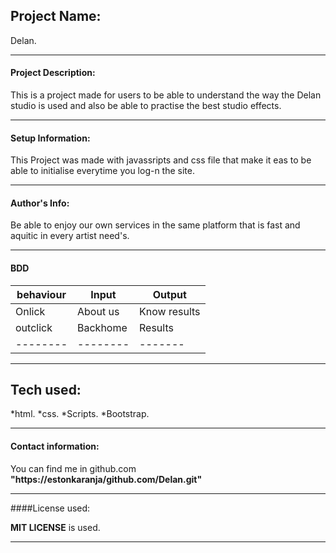 ## Project Name:
Delan.

---
#### Project Description:
This is a project made for users to be able to understand the way the Delan studio is used and also be able to practise the best studio effects.

---

#### Setup Information:
This Project was made with javassripts and css file that make it eas to be able to initialise everytime you log-n the site.

---

#### Author's Info:
Be able to enjoy our own services in the same platform that is fast and aquitic in every artist need's.

---

#### BDD
|behaviour|Input|Output|
|---------|-----|------|
|Onlick|About us|Know results|
|outclick|Backhome|Results|
|--------|--------|-------|
 
---

## Tech used:
 *html.
 *css.
 *Scripts.
 *Bootstrap.
 
 ---
 
 #### Contact information:
 You can find me in github.com  **"https://estonkaranja/github.com/Delan.git"**
 
 ---
 
 ####License used:
 
 **MIT LICENSE** is used.

---

